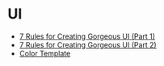 # UI

+ [7 Rules for Creating Gorgeous UI (Part 1)](https://medium.com/@erikdkennedy/7-rules-for-creating-gorgeous-ui-part-1-559d4e805cda#.iy4zu1bpw)
+ [7 Rules for Creating Gorgeous UI (Part 2)](https://medium.com/@erikdkennedy/7-rules-for-creating-gorgeous-ui-part-2-430de537ba96#.nd3yo16oc)
+ [Color Template](http://www.rocket-design.fr/color-template/)
